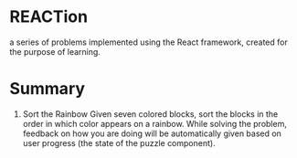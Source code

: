 # REACTion
a series of problems implemented using the React framework, created for the purpose of learning.

# Summary
1. Sort the Rainbow
Given seven colored blocks, sort the blocks in the order in which color appears on a rainbow. 
While solving the problem, feedback on how you are doing will be automatically given based on user progress (the state of the puzzle component).
